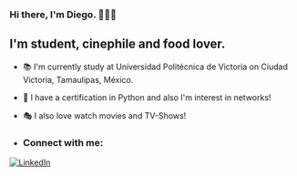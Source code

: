 ### Hi there, I'm Diego. 🙋🏻‍♂️

## I'm student, cinephile and food lover.
- 📚 I'm currently study at Universidad Politécnica de Victoria on Ciudad Victoria, Tamaulipas, México.
- 🐍 I have a certification in Python and also I'm interest in networks!
- 🎭 I also love watch movies and TV-Shows!

- ### Connect with me:

[![LinkedIn](https://img.shields.io/badge/LinkedIn-Connect-blue)](https://www.linkedin.com/in/diego-ortizv/)
